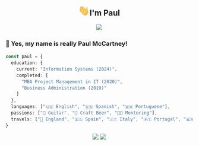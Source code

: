 <h2 align="center">
  <img src="https://raw.githubusercontent.com/ABSphreak/ABSphreak/master/gifs/Hi.gif" width="30px">I'm Paul
  </h2>

<p align="center">
  <a href="https://www.linkedin.com/in/paulmspessoa">
    <img src="https://img.shields.io/badge/LinkedIn-0077B5?style=for-the-badge&logo=linkedin&logoColor=white" />
  </a>
</p>

<h3>🎸 Yes, my name is really Paul McCartney!</h3>

```typescript
const paul = {
  education: {
    current: "Information Systems (2024)",
    completed: [
      "MBA Project Management in IT (2020)",
      "Business Administration (2019)"
    ]
  },
  languages: ["🇺🇸 English", "🇪🇸 Spanish", "🇧🇷 Portuguese"],
  passions: ["🎸 Guitar", "🍺 Craft Beer", "👨‍🏫 Mentoring"],
  travels: ["🏴󠁧󠁢󠁥󠁮󠁧󠁿 England", "🇪🇸 Spain", "🇮🇹 Italy", "🇵🇹 Portugal", "🇧🇷 Brazil"]
}
```

<!-- GitHub Stats with Animation -->
<div align="center">
  <img height="180em" src="https://github-readme-stats.vercel.app/api?username=paulpessoa&show_icons=true&theme=radical"/>
  <img height="180em" src="https://github-readme-stats.vercel.app/api/top-langs/?username=paulpessoa&layout=compact&theme=radical"/>
</div>

<!-- Hidden Easter Egg - Only visible in raw README -->
<!--
  ⠀⠀⠀⠀⠀⠀⠀⠀⠀⣀⣀⣀⣀⣀⡀⠀⠀⠀⠀⠀⠀⠀⠀
  ⠀⠀⠀⠀⠀⢀⣠⣾⣿⣿⣿⣿⣿⣿⣿⣷⣦⣄⠀⠀⠀⠀⠀
  🎸 If you found this, you're awesome! 
  Let's connect and build something amazing together!
-->
